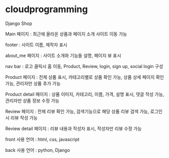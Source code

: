 # cloudprogramming

Django Shop

Main 페이지 : 최근에 올라온 상품과 페이지 소개 사이트 이동 가능

footer : 사이트 이름, 제작자 표시

about_me 페이지 : 사이트 소개와 기능들 설명, 페이지 뷰 표시

nav bar : 로고 클릭시 홈 이동, Product, Review, login, sign up, social login 구성

Product 페이지 : 전체 상품 표시, 카테고리별로 상품 확인 가능, 상품 상세 페이지 확인 가능, 관리자만 상품 추가 가능

Product detail 페이지 : 상품 이미지, 카테고리, 이름, 가격, 설명 표시, 댓글 작성 가능, 관리자만 상품 정보 수정 가능

Review 페이지 : 전체 리뷰 확인 가능, 검색기능으로 해당 상품 리뷰 검색 가능, 로그인시 리뷰 작성 가능

Review detail 페이지 : 리뷰 내용과 작성자 표시, 작성자만 리뷰 수정 가능

front 사용 언어 : html, css, javascript

back 사용 언어 : python, Django

